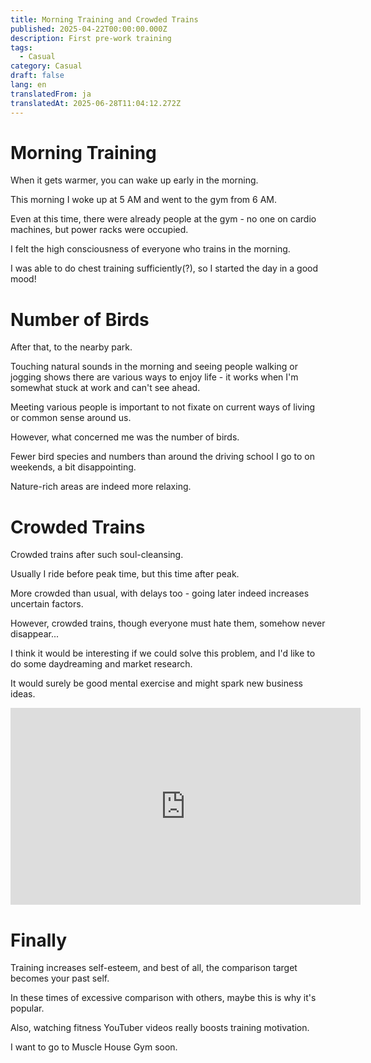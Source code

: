 ```yaml
---
title: Morning Training and Crowded Trains
published: 2025-04-22T00:00:00.000Z
description: First pre-work training
tags:
  - Casual
category: Casual
draft: false
lang: en
translatedFrom: ja
translatedAt: 2025-06-28T11:04:12.272Z
---
```


# Morning Training

When it gets warmer, you can wake up early in the morning.

This morning I woke up at 5 AM and went to the gym from 6 AM.

Even at this time, there were already people at the gym - no one on cardio machines, but power racks were occupied.

I felt the high consciousness of everyone who trains in the morning.

I was able to do chest training sufficiently(?), so I started the day in a good mood!

# Number of Birds

After that, to the nearby park.

Touching natural sounds in the morning and seeing people walking or jogging shows there are various ways to enjoy life - it works when I'm somewhat stuck at work and can't see ahead.

Meeting various people is important to not fixate on current ways of living or common sense around us.

However, what concerned me was the number of birds.

Fewer bird species and numbers than around the driving school I go to on weekends, a bit disappointing.

Nature-rich areas are indeed more relaxing.

# Crowded Trains

Crowded trains after such soul-cleansing.

Usually I ride before peak time, but this time after peak.

More crowded than usual, with delays too - going later indeed increases uncertain factors.

However, crowded trains, though everyone must hate them, somehow never disappear...

I think it would be interesting if we could solve this problem, and I'd like to do some daydreaming and market research.

It would surely be good mental exercise and might spark new business ideas.

<iframe width="560" height="315" src=https://youtu.be/TCuU1OFOLVE?si=kKInryRxf6CnIoZf title="YouTube video player" frameborder="0" allow="accelerometer; autoplay; clipboard-write; encrypted-media; gyroscope; picture-in-picture" allowfullscreen></iframe>

# Finally

Training increases self-esteem, and best of all, the comparison target becomes your past self.

In these times of excessive comparison with others, maybe this is why it's popular.

Also, watching fitness YouTuber videos really boosts training motivation.

I want to go to Muscle House Gym soon.

